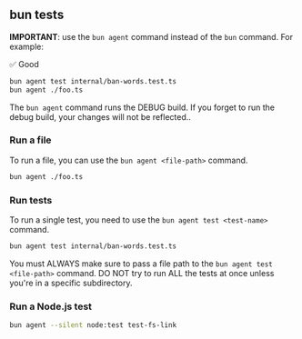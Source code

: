 ## bun tests

**IMPORTANT**: use the `bun agent` command instead of the `bun` command. For example:

✅ Good

```sh
bun agent test internal/ban-words.test.ts
bun agent ./foo.ts
```

The `bun agent` command runs the DEBUG build. If you forget to run the debug build, your changes will not be reflected..

### Run a file

To run a file, you can use the `bun agent <file-path>` command.

```sh
bun agent ./foo.ts
```

### Run tests

To run a single test, you need to use the `bun agent test <test-name>` command.

```sh
bun agent test internal/ban-words.test.ts
```

You must ALWAYS make sure to pass a file path to the `bun agent test <file-path>` command. DO NOT try to run ALL the tests at once unless you're in a specific subdirectory.

### Run a Node.js test

```sh
bun agent --silent node:test test-fs-link
```
